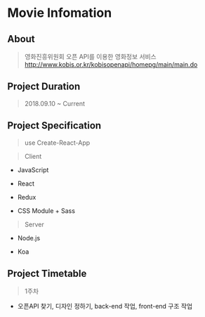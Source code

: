 # <b>Movie Infomation</b>

## <b>About</b>
> 영화진흥위원회 오픈 API를 이용한 영화정보 서비스 http://www.kobis.or.kr/kobisopenapi/homepg/main/main.do


## <b>Project Duration</b>

> 2018.09.10 ~ Current

## <b>Project Specification</b>
> use Create-React-App

> Client
  * JavaScript

  * React

  * Redux

  * CSS Module + Sass

> Server

  * Node.js

  * Koa


## <b>Project Timetable</b>

> 1주차
  * 오픈API 찾기, 디자인 정하기, back-end 작업, front-end 구조 작업